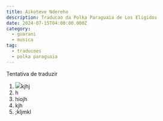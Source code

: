 ```yaml
---
title: Aikoteve Nderehe
description: Traducao da Polka Paraguaia de Los Eligidos
date: 2024-07-15T04:00:00.000Z
category:
  - guarani
  - musica
tag:
  - traducoes
  - polka paraguaia
---
```


Tentativa de traduzir

1. ![](/assets/qrcode_dik.png)kjhj
2. h
3. hiojh
4. kjh
5. ;kljmkl